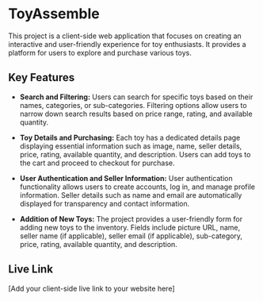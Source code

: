 # ToyAssemble

This project is a client-side web application that focuses on creating an interactive and user-friendly experience for toy enthusiasts. It provides a platform for users to explore and purchase various toys.

## Key Features

- **Search and Filtering:** Users can search for specific toys based on their names, categories, or sub-categories. Filtering options allow users to narrow down search results based on price range, rating, and available quantity.

- **Toy Details and Purchasing:** Each toy has a dedicated details page displaying essential information such as image, name, seller details, price, rating, available quantity, and description. Users can add toys to the cart and proceed to checkout for purchase.

- **User Authentication and Seller Information:** User authentication functionality allows users to create accounts, log in, and manage profile information. Seller details such as name and email are automatically displayed for transparency and contact information.

- **Addition of New Toys:** The project provides a user-friendly form for adding new toys to the inventory. Fields include picture URL, name, seller name (if applicable), seller email (if applicable), sub-category, price, rating, available quantity, and description.

## Live Link

[Add your client-side live link to your website here]